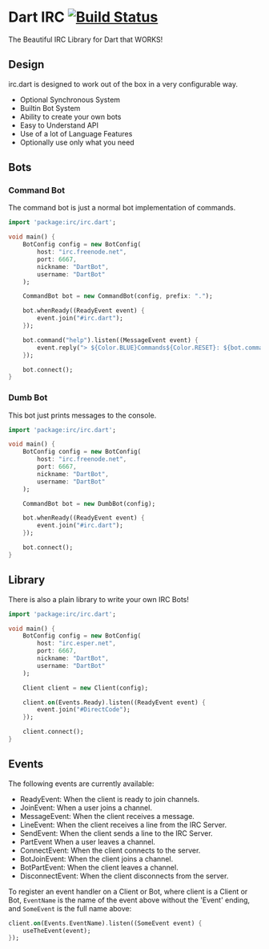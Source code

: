 # Dart IRC [![Build Status](https://drone.io/github.com/kaendfinger/irc.dart/status.png)](https://drone.io/github.com/kaendfinger/irc.dart/latest)

The Beautiful IRC Library for Dart that WORKS!

## Design

irc.dart is designed to work out of the box in a very configurable way.

- Optional Synchronous System
- Builtin Bot System
- Ability to create your own bots
- Easy to Understand API
- Use of a lot of Language Features
- Optionally use only what you need

## Bots

### Command Bot
The command bot is just a normal bot implementation of commands.

```dart
import 'package:irc/irc.dart';

void main() {
    BotConfig config = new BotConfig(
        host: "irc.freenode.net",
        port: 6667,
        nickname: "DartBot",
        username: "DartBot"
    );

    CommandBot bot = new CommandBot(config, prefix: ".");

    bot.whenReady((ReadyEvent event) {
        event.join("#irc.dart");
    });

    bot.command("help").listen((MessageEvent event) {
        event.reply("> ${Color.BLUE}Commands${Color.RESET}: ${bot.commands.keys.join(', ')}");
    });

    bot.connect();
}
```

### Dumb Bot

This bot just prints messages to the console.

```dart
import 'package:irc/irc.dart';

void main() {
    BotConfig config = new BotConfig(
        host: "irc.freenode.net",
        port: 6667,
        nickname: "DartBot",
        username: "DartBot"
    );

    CommandBot bot = new DumbBot(config);

    bot.whenReady((ReadyEvent event) {
        event.join("#irc.dart");
    });

    bot.connect();
}
```

## Library

There is also a plain library to write your own IRC Bots!

```dart
import 'package:irc/irc.dart';

void main() {
    BotConfig config = new BotConfig(
        host: "irc.esper.net",
        port: 6667,
        nickname: "DartBot",
        username: "DartBot"
    );

    Client client = new Client(config);

    client.on(Events.Ready).listen((ReadyEvent event) {
        event.join("#DirectCode");
    });

    client.connect();
}
```

## Events

The following events are currently available:

- ReadyEvent: When the client is ready to join channels.
- JoinEvent: When a user joins a channel.
- MessageEvent: When the client receives a message.
- LineEvent: When the client receives a line from the IRC Server.
- SendEvent: When the client sends a line to the IRC Server.
- PartEvent When a user leaves a channel.
- ConnectEvent: When the client connects to the server.
- BotJoinEvent: When the client joins a channel.
- BotPartEvent: When the client leaves a channel.
- DisconnectEvent: When the client disconnects from the server.

To register an event handler on a Client or Bot, where client is a Client or Bot, `EventName` is the name of the event above without the 'Event' ending, and `SomeEvent` is the full name above:

```dart
client.on(Events.EventName).listen((SomeEvent event) {
    useTheEvent(event);
});
```